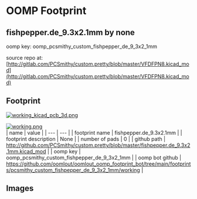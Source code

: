 # OOMP Footprint  
## fishpepper.de_9.3x2.1mm  by none  
  
oomp key: oomp_pcsmithy_custom_fishpepper_de_9_3x2_1mm  
  
source repo at: [http://gitlab.com/PCSmithy/custom.pretty/blob/master/VFDFPN8.kicad_mod](http://gitlab.com/PCSmithy/custom.pretty/blob/master/VFDFPN8.kicad_mod)  
## Footprint  
  
[![working_kicad_pcb_3d.png](working_kicad_pcb_3d_600.png)](working_kicad_pcb_3d.png)  
  
[![working.png](working_600.png)](working.png)  
| name | value | 
| --- | --- | 
| footprint name | fishpepper.de_9.3x2.1mm | 
| footprint description | None | 
| number of pads | 0 | 
| github path | http://github.com/PCSmithy/custom.pretty/blob/master/fishpepper.de_9.3x2.1mm.kicad_mod | 
| oomp key | oomp_pcsmithy_custom_fishpepper_de_9_3x2_1mm | 
| oomp bot github | https://github.com/oomlout/oomlout_oomp_footprint_bot/tree/main/footprints/pcsmithy_custom_fishpepper_de_9_3x2_1mm/working | 
## Images  
